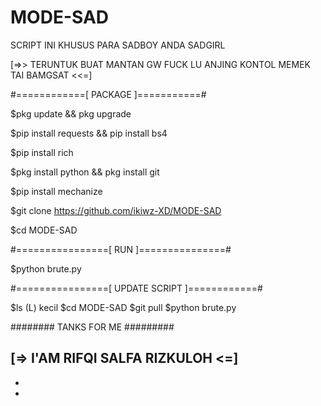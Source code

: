 # MODE-SAD
SCRIPT INI KHUSUS PARA SADBOY ANDA SADGIRL


[=>> TERUNTUK BUAT MANTAN GW FUCK LU ANJING KONTOL MEMEK TAI BAMGSAT <<=]





#============[ PACKAGE ]===========#

$pkg update && pkg upgrade

$pip install requests && pip install bs4

$pip install rich

$pkg install python && pkg install git

$pip install mechanize

$git clone https://github.com/ikiwz-XD/MODE-SAD

$cd MODE-SAD


#================[ RUN ]===============#

$python brute.py



#================[ UPDATE SCRIPT ]============#

$ls (L) kecil
$cd MODE-SAD
$git pull
$python brute.py


######## TANKS FOR ME #########

[=> I'AM RIFQI SALFA RIZKULOH <=]
-
-
-
